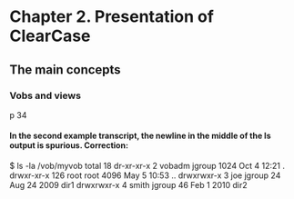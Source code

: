 # Chapter 2. Presentation of ClearCase #

## The main concepts ##

### Vobs and views ###

p 34

#### In the second example transcript, the newline in the middle of the ls output is spurious. Correction: ####

$ ls -la /vob/myvob
total 18
dr-xr-xr-x 2 vobadm jgroup 1024 Oct 4 12:21 .
drwxr-xr-x 126 root root 4096 May 5 10:53 ..
drwxrwxr-x 3 joe jgroup 24 Aug 24 2009 dir1
drwxrwxr-x 4 smith jgroup 46 Feb 1 2010 dir2
